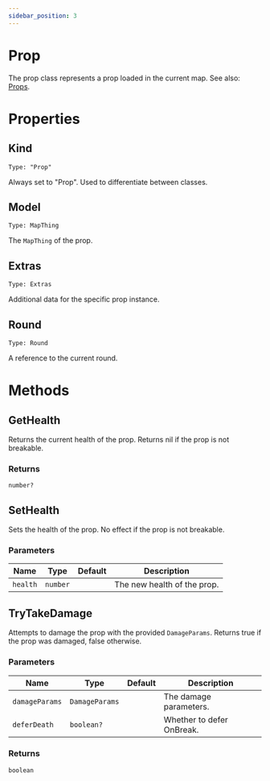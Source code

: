 ```yaml
---
sidebar_position: 3
---
```


# Prop

The prop class represents a prop loaded in the current map. See also: [Props](/Maps/Props.md).

# Properties

## Kind

`Type: "Prop"`

Always set to "Prop". Used to differentiate between classes.

## Model

`Type: MapThing`

The `MapThing` of the prop.

## Extras

`Type: Extras`

Additional data for the specific prop instance.

## Round

`Type: Round`

A reference to the current round.

# Methods

## GetHealth

Returns the current health of the prop. Returns nil if the prop is not breakable.

### Returns

`number?`

## SetHealth

Sets the health of the prop. No effect if the prop is not breakable.

### Parameters

| Name | Type | Default | Description |
| --- | --- | --- | --- |
| `health` | `number` |  | The new health of the prop. |

## TryTakeDamage

Attempts to damage the prop with the provided `DamageParams`. Returns true if the prop was damaged, false otherwise.

### Parameters

| Name | Type | Default | Description |
| --- | --- | --- | --- |
| `damageParams` | `DamageParams` |  | The damage parameters. |
| `deferDeath` | `boolean?` |  | Whether to defer OnBreak. |

### Returns

`boolean`